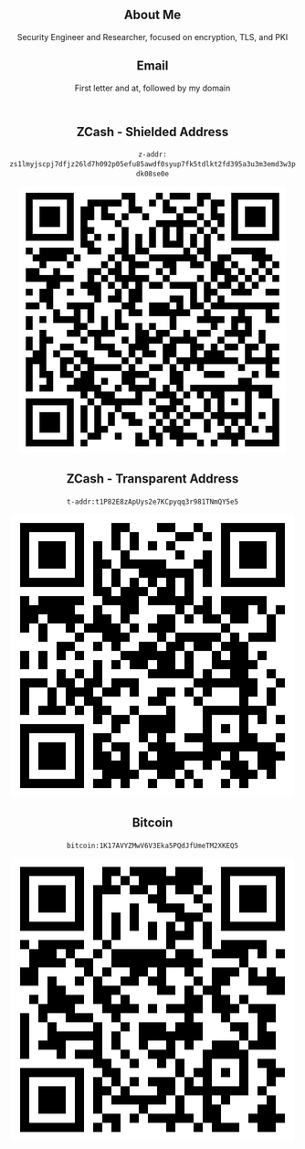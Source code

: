 <article markdown="1">

<header markdown="1">

# About Me

Security Engineer and Researcher, focused on encryption, TLS, and PKI

## Email

First letter and at, followed by my domain

</article>

<article markdown="1">

<header markdown="1">

## ZCash - Shielded Address

`z-addr: zs1lmyjscpj7dfjz26ld7h092p05efu85awdf0syup7fk5tdlkt2fd395a3u3m3emd3w3pdk08se0e`

[![zcash-s](art/zaddr.svg)](zcash:zs1lmyjscpj7dfjz26ld7h092p05efu85awdf0syup7fk5tdlkt2fd395a3u3m3emd3w3pdk08se0e)

## ZCash - Transparent Address

`t-addr:t1P82E8zApUys2e7KCpyqq3r981TNmQY5e5`

[![zcash-t](art/taddr.svg)](zcash:t1P82E8zApUys2e7KCpyqq3r981TNmQY5e5)

## Bitcoin

`bitcoin:1K17AVYZMwV6V3Eka5PQdJfUmeTM2XKEQ5`

[![btc](art/btc.svg)](bitcoin:1K17AVYZMwV6V3Eka5PQdJfUmeTM2XKEQ5)

</article>
